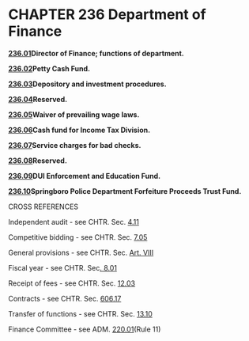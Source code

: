 CHAPTER 236 Department of Finance
=================================

[**236.01**](179b362e.html)**Director of Finance; functions of
department.**

[**236.02**](17a2fc06.html)**Petty Cash Fund.**

[**236.03**](17a601be.html)**Depository and investment procedures.**

[**236.04**](17ae6caa.html)**Reserved.**

[**236.05**](17b116fa.html)**Waiver of prevailing wage laws.**

[**236.06**](17b4b5df.html)**Cash fund for Income Tax Division.**

[**236.07**](17b78e09.html)**Service charges for bad checks.**

[**236.08**](17ba565b.html)**Reserved.**

[**236.09**](17bd6b11.html)**DUI Enforcement and Education Fund.**

[**236.10**](17c32972.html)**Springboro Police Department Forfeiture
Proceeds Trust Fund.**

CROSS REFERENCES

Independent audit - see CHTR. Sec. [4.11](137d04dc.html)

Competitive bidding - see CHTR. Sec. [7.05](13eb6b02.html)

General provisions - see CHTR. Sec. [Art. VIII](13efe609.html)

Fiscal year - see CHTR. Sec[. 8.01](14027211.html)

Receipt of fees - see CHTR. Sec. [12.03](149a368b.html)

Contracts - see CHTR. Sec. [606.17](14d1a4bb.html)

Transfer of functions - see CHTR. Sec. [13.10](14daa15e.html)

Finance Committee - see ADM. [220.01](16404c1d.html)(Rule 11)
